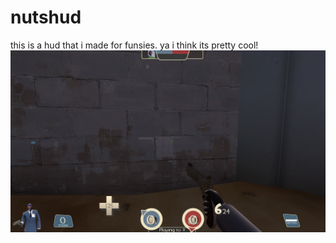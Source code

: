 # nutshud

this is a hud that i made for funsies. ya i think its pretty cool! 
![screenshot](screenshot121321.png)
